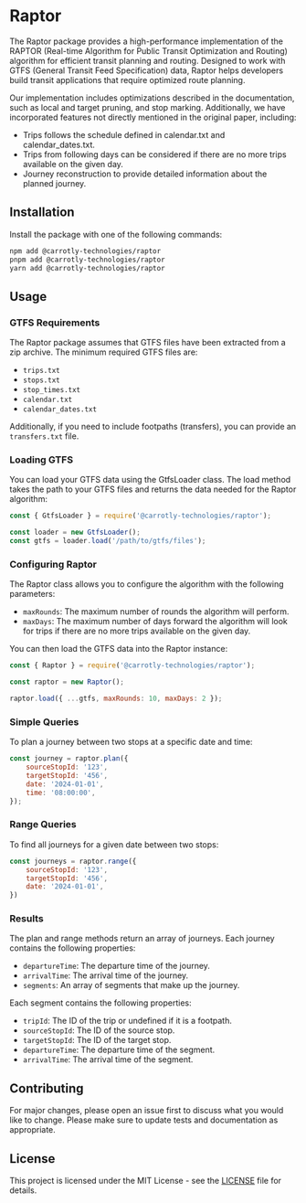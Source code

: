 # Raptor

The Raptor package provides a high-performance implementation of the RAPTOR (Real-time Algorithm for Public Transit Optimization and Routing) algorithm for efficient transit planning and routing. Designed to work with GTFS (General Transit Feed Specification) data, Raptor helps developers build transit applications that require optimized route planning.

Our implementation includes optimizations described in the documentation, such as local and target pruning, and stop marking. Additionally, we have incorporated features not directly mentioned in the original paper, including:

- Trips follows the schedule defined in calendar.txt and calendar_dates.txt.
- Trips from following days can be considered if there are no more trips available on the given day.
- Journey reconstruction to provide detailed information about the planned journey.

## Installation

Install the package with one of the following commands:

```bash
npm add @carrotly-technologies/raptor
pnpm add @carrotly-technologies/raptor
yarn add @carrotly-technologies/raptor
```

## Usage

### GTFS Requirements

The Raptor package assumes that GTFS files have been extracted from a zip archive. The minimum required GTFS files are:

- `trips.txt`
- `stops.txt`
- `stop_times.txt`
- `calendar.txt`
- `calendar_dates.txt`

Additionally, if you need to include footpaths (transfers), you can provide an `transfers.txt` file.

### Loading GTFS

You can load your GTFS data using the GtfsLoader class. The load method takes the path to your GTFS files and returns the data needed for the Raptor algorithm:

```javascript
const { GtfsLoader } = require('@carrotly-technologies/raptor');

const loader = new GtfsLoader();
const gtfs = loader.load('/path/to/gtfs/files');
```

### Configuring Raptor

The Raptor class allows you to configure the algorithm with the following parameters:

- `maxRounds`: The maximum number of rounds the algorithm will perform.
- `maxDays`: The maximum number of days forward the algorithm will look for trips if there are no more trips available on the given day.

You can then load the GTFS data into the Raptor instance:

```javascript
const { Raptor } = require('@carrotly-technologies/raptor');

const raptor = new Raptor();

raptor.load({ ...gtfs, maxRounds: 10, maxDays: 2 });
```

### Simple Queries

To plan a journey between two stops at a specific date and time:

```javascript
const journey = raptor.plan({
    sourceStopId: '123',
    targetStopId: '456',
    date: '2024-01-01',
    time: '08:00:00',
});
```

### Range Queries

To find all journeys for a given date between two stops:

```javascript
const journeys = raptor.range({
    sourceStopId: '123',
    targetStopId: '456',
    date: '2024-01-01',
})
```

### Results

The plan and range methods return an array of journeys. Each journey contains the following properties:

- `departureTime`: The departure time of the journey.
- `arrivalTime`: The arrival time of the journey.
- `segments`: An array of segments that make up the journey.

Each segment contains the following properties:

- `tripId`: The ID of the trip or undefined if it is a footpath.
- `sourceStopId`: The ID of the source stop.
- `targetStopId`: The ID of the target stop.
- `departureTime`: The departure time of the segment.
- `arrivalTime`: The arrival time of the segment.

## Contributing

For major changes, please open an issue first to discuss what you would like to change. Please make sure to update tests and documentation as appropriate.

## License

This project is licensed under the MIT License - see the [LICENSE](./license.md) file for details.
